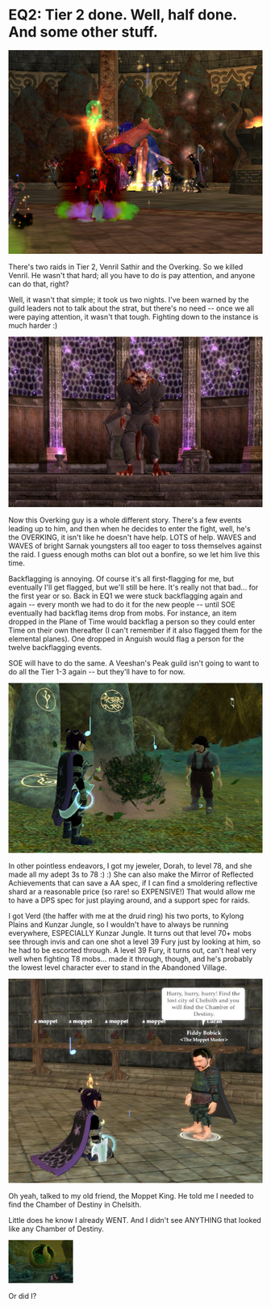 # EQ2: Tier 2 done. Well, half done. And some other stuff.

![everquest2-2008-01-03-23-13-06-63.jpg](../uploads/2008/01/everquest2-2008-01-03-23-13-06-63.jpg)

There's two raids in Tier 2, Venril Sathir and the Overking. So we killed Venril. He wasn't that hard; all you have to do is pay attention, and anyone can do that, right? 

Well, it wasn't that simple; it took us two nights. I've been warned by the guild leaders not to talk about the strat, but there's no need -- once we all were paying attention, it wasn't that tough. Fighting down to the instance is much harder :)

![everquest2-2008-01-06-23-35-57-30.jpg](../uploads/2008/01/everquest2-2008-01-06-23-35-57-30.jpg)

Now this Overking guy is a whole different story. There's a few events leading up to him, and then when he decides to enter the fight, well, he's the OVERKING, it isn't like he doesn't have help. LOTS of help. WAVES and WAVES of bright Sarnak youngsters all too eager to toss themselves against the raid. I guess enough moths can blot out a bonfire, so we let him live this time.

Backflagging is annoying. Of course it's all first-flagging for me, but eventually I'll get flagged, but we'll still be here. It's really not that bad... for the first year or so. Back in EQ1 we were stuck backflagging again and again -- every month we had to do it for the new people -- until SOE eventually had backflag items drop from mobs. For instance, an item dropped in the Plane of Time would backflag a person so they could enter Time on their own thereafter (I can't remember if it also flagged them for the elemental planes). One dropped in Anguish would flag a person for the twelve backflagging events.

SOE will have to do the same. A Veeshan's Peak guild isn't going to want to do all the Tier 1-3 again -- but they'll have to for now.

![everquest2-2008-01-06-00-13-22-72.jpg](../uploads/2008/01/everquest2-2008-01-06-00-13-22-72.jpg)

In other pointless endeavors, I got my jeweler, Dorah, to level 78, and she made all my adept 3s to 78 :) :) She can also make the Mirror of Reflected Achievements that can save a AA spec, if I can find a smoldering reflective shard ar a reasonable price (so rare! so EXPENSIVE!) That would allow me to have a DPS spec for just playing around, and a support spec for raids.

I got Verd (the haffer with me at the druid ring) his two ports, to Kylong Plains and Kunzar Jungle, so I wouldn't have to always be running everywhere, ESPECIALLY Kunzar Jungle. It turns out that level 70+ mobs see through invis and can one shot a level 39 Fury just by looking at him, so he had to be escorted through. A level 39 Fury, it turns out, can't heal very well when fighting T8 mobs... made it through, though, and he's probably the lowest level character ever to stand in the Abandoned Village.

![everquest2-2008-01-07-00-40-37-82.jpg](../uploads/2008/01/everquest2-2008-01-07-00-40-37-82.jpg)

Oh yeah, talked to my old friend, the Moppet King. He told me I needed to find the Chamber of Destiny in Chelsith.

Little does he know I already WENT. And I didn't see ANYTHING that looked like any Chamber of Destiny.

![everquest2-2007-12-31-02-15-00-52.jpg](../uploads/2008/01/everquest2-2007-12-31-02-15-00-52.thumbnail.jpg)

Or did I?

